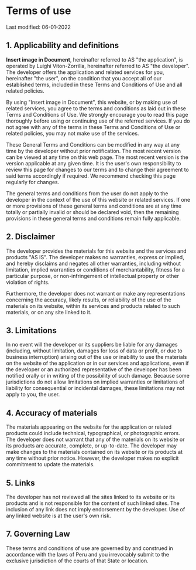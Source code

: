 # Terms of use

Last modified: 06-01-2022
 
## 1. Applicability and definitions

**Insert image in Document**, hereinafter referred to AS "the application", is operated by Luighi Viton-Zorrilla, hereinafter referred to AS "the developer". The developer offers the application and related services for you, hereinafter "the user", on the condition that you accept all of our established terms, included in these Terms and Conditions of Use and all related policies.

By using "Insert image in Document", this website, or by making use of related services, you agree to the terms and conditions as laid out in these Terms and Conditions of Use. We strongly encourage you to read this page thoroughly before using or continuing use of the referred services. If you do not agree with any of the terms in these Terms and Conditions of Use or related policies, you may not make use of the services.

These General Terms and Conditions can be modified in any way at any time by the developer without prior notification. The most recent version can be viewed at any time on this web page. The most recent version is the version applicable at any given time. It is the user's own responsibility to review this page for changes to our terms and to change their agreement to said terms accordingly if required. We recommend checking this page regularly for changes.

The general terms and conditions from the user do not apply to the developer in the context of the use of this website or related services. If one or more provisions of these general terms and conditions are at any time totally or partially invalid or should be declared void, then the remaining provisions in these general terms and conditions remain fully applicable.

 
## 2. Disclaimer
The developer provides the materials for this website and the services and products "AS IS". The developer makes no warranties, express or implied, and hereby disclaims and negates all other warranties, including without limitation, implied warranties or conditions of merchantability, fitness for a particular purpose, or non-infringement of intellectual property or other violation of rights.

Furthermore, the developer does not warrant or make any representations concerning the accuracy, likely results, or reliability of the use of the materials on its website, within its services and products related to such materials, or on any site linked to it.
 
## 3. Limitations
In no event will the developer or its suppliers be liable for any damages (including, without limitation, damages for loss of data or profit, or due to business interruption) arising out of the use or inability to use the materials on the website of the application or in our services and applications, even if the developer or an authorized representative of the developer has been notified orally or in writing of the possibility of such damage. Because some jurisdictions do not allow limitations on implied warranties or limitations of liability for consequential or incidental damages, these limitations may not apply to you, the user.

 
## 4. Accuracy of materials
The materials appearing on the website for the application or related products could include technical, typographical, or photographic errors. The developer does not warrant that any of the materials on its website or its products are accurate, complete, or up-to-date. The developer may make changes to the materials contained on its website or its products at any time without prior notice. However, the developer makes no explicit commitment to update the materials.

 
## 5. Links
The developer has not reviewed all the sites linked to its website or its products and is not responsible for the content of such linked sites. The inclusion of any link does not imply endorsement by the developer. Use of any linked website is at the user's own risk.

 
## 7. Governing Law
These terms and conditions of use are governed by and construed in accordance with the laws of Peru and you irrevocably submit to the exclusive jurisdiction of the courts of that State or location.